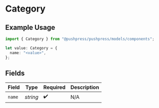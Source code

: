 # Category

## Example Usage

```typescript
import { Category } from "@pushpress/pushpress/models/components";

let value: Category = {
  name: "<value>",
};
```

## Fields

| Field              | Type               | Required           | Description        |
| ------------------ | ------------------ | ------------------ | ------------------ |
| `name`             | *string*           | :heavy_check_mark: | N/A                |